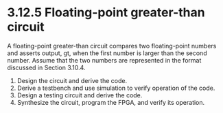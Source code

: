 # 3.12.5 Floating-point greater-than circuit

A floating-point greater-than circuit compares two floating-point numbers and asserts output, gt, when the first number is larger than the second number. Assume that the two numbers are represented in the format discussed in Section 3.10.4.
1. Design the circuit and derive the code. 
2. Derive a testbench and use simulation to verify operation of the code. 
3. Design a testing circuit and derive the code. 
4. Synthesize the circuit, program the FPGA, and verify its operation.